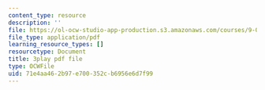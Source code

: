 ```yaml
---
content_type: resource
description: ''
file: https://ol-ocw-studio-app-production.s3.amazonaws.com/courses/9-00sc-introduction-to-psychology-fall-2011/71e4aa462b97e700352cb6956e6d7f99_z9XQpjNgeBI.pdf
file_type: application/pdf
learning_resource_types: []
resourcetype: Document
title: 3play pdf file
type: OCWFile
uid: 71e4aa46-2b97-e700-352c-b6956e6d7f99
---
```


